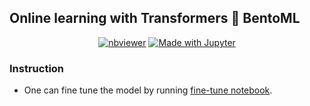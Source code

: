 ## Online learning with Transformers :handshake: BentoML

<div align='center'>
    <p align='center'>
        <a href="https://nbviewer.org/github/bentoml/gallery/blob/main/transformers/online_learning/online_learning_roberta.ipynb"><img src="https://raw.githubusercontent.com/jupyter/design/master/logos/Badges/nbviewer_badge.svg" alt="nbviewer"/></a>
        <a href="https://github.com/bentoml/gallery/tree/main/transformers/online_learning/online_learning_roberta.ipynb"><img src="https://img.shields.io/badge/Made%20with-Jupyter-orange?logo=Jupyter" alt="Made with Jupyter"/></a>
    </p>
</div>

### Instruction

- One can fine tune the model by running [fine-tune notebook](./fine_tune_roberta.ipynb).
